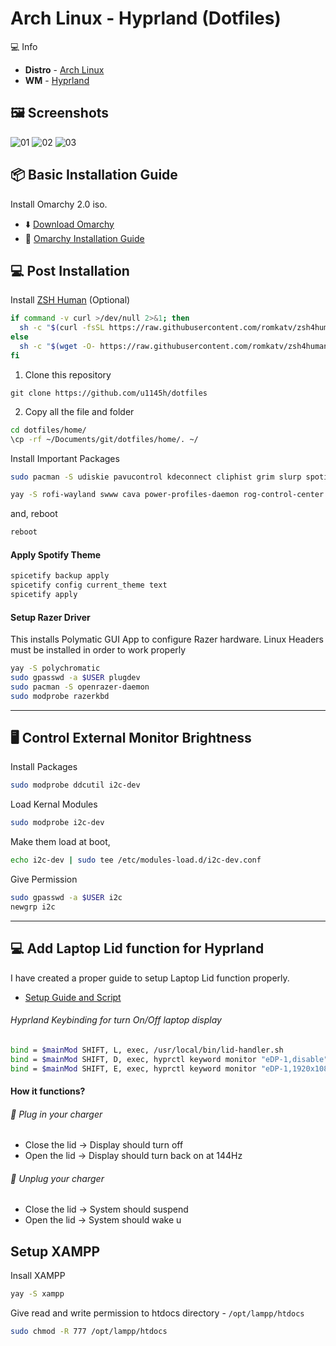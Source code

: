 # Arch Linux - Hyprland (Dotfiles)

💻 Info

- **Distro** - [Arch Linux](https://archlinux.org/)
- **WM** - [Hyprland](https://hyprland.org/)

## 🖼️ Screenshots

![01](/screenshot/1.png)
![02](/screenshot/2.png)
![03](/screenshot/3.png)

## 📦 Basic Installation Guide

Install Omarchy 2.0 iso.

- ⬇️ [Download Omarchy](https://omarchy.org/)
- 📜 [Omarchy Installation Guide](https://learn.omacom.io/2/the-omarchy-manual)

## 💻 Post Installation

Install [ZSH Human](https://github.com/romkatv/zsh4humans) (Optional)

```bash
if command -v curl >/dev/null 2>&1; then
  sh -c "$(curl -fsSL https://raw.githubusercontent.com/romkatv/zsh4humans/v5/install)"
else
  sh -c "$(wget -O- https://raw.githubusercontent.com/romkatv/zsh4humans/v5/install)"
fi
```

1. Clone this repository

```bas
git clone https://github.com/u1145h/dotfiles
```

2. Copy all the file and folder
```bash
cd dotfiles/home/
\cp -rf ~/Documents/git/dotfiles/home/. ~/

```

Install Important Packages

```bash
sudo pacman -S udiskie pavucontrol kdeconnect cliphist grim slurp spotify-launcher imv zathura zathura-pdf-poppler obsidian rclone syncthing gimp krita inkscape blender kdenlive htop ranger gvfs-mtp mtpfs zathura-pdf-poppler ddcutil i2c-tools

```

```bash
yay -S rofi-wayland swww cava power-profiles-daemon rog-control-center jmtpfs tty-clock spicetify-cli vencord zapzap flatseal waypaper nwg-look wttrbar
```

and, reboot

```bash
reboot
```

#### Apply Spotify Theme

```bash
spicetify backup apply
spicetify config current_theme text
spicetify apply
```

#### Setup Razer Driver

This installs Polymatic GUI App to configure Razer hardware. Linux Headers must be installed in order to work properly

```bash
yay -S polychromatic
sudo gpasswd -a $USER plugdev
sudo pacman -S openrazer-daemon
sudo modprobe razerkbd
```

---
## 🖥️ Control External Monitor Brightness

Install Packages

```bash
sudo modprobe ddcutil i2c-dev
```

Load Kernal Modules
```bash
sudo modprobe i2c-dev
```
Make them load at boot,
```bash
echo i2c-dev | sudo tee /etc/modules-load.d/i2c-dev.conf
```

Give Permission
```bash
sudo gpasswd -a $USER i2c
newgrp i2c
```

---
## 💻 Add Laptop Lid function for Hyprland

I have created a proper guide to setup Laptop Lid function properly.
- [Setup Guide and Script](https://github.com/u1145h/hyprland-laptop-lid-configuration-script)

###### Hyprland Keybinding for turn On/Off laptop display
```bash
bind = $mainMod SHIFT, L, exec, /usr/local/bin/lid-handler.sh
bind = $mainMod SHIFT, D, exec, hyprctl keyword monitor "eDP-1,disable"
bind = $mainMod SHIFT, E, exec, hyprctl keyword monitor "eDP-1,1920x1080@144,0x0,1.25"
```

#### How it functions?

###### 🔌 Plug in your charger
- Close the lid → Display should turn off
- Open the lid → Display should turn back on at 144Hz

###### 🔋 Unplug your charger
- Close the lid → System should suspend
- Open the lid → System should wake u

## Setup XAMPP
Insall XAMPP
```bash
yay -S xampp
```

Give read and write permission to htdocs directory - `/opt/lampp/htdocs`
```bash
sudo chmod -R 777 /opt/lampp/htdocs
```
